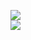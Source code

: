 [![](https://img.shields.io/badge/Made%20With-Github%20Spray-lightgrey.svg?style=for-the-badge&logo=github)](https://github.com/Annihil/github-spray#10820)  
[![](https://i.imgur.com/2DrTn0Z.gif)](https://github.com/Annihil/github-spray)
